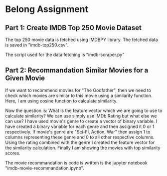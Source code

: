 # Belong Assignment

## Part 1: Create IMDB Top 250 Movie Dataset
The top 250 movie data is fetched using IMDBPY library. The fetched data is saved in "imdb-top250.csv". 

The script used for the data fetching is "imdb-scraper.py"

## Part 2: Recommandation Similar Movies for a Given Movie
If we want to recommend movies for "The Godfather", then we need to check which movies are similar to this movie using a similarity function. Here, I am using cosine function to calculate similarity.

Now the question is: What is the feature vector which we are going to use to calculate similarity? We can use simply use IMDb Rating but what else we can use? I have used movie's genre to create a vector of binary variable. I have created a binary variable for each genre and then assigned it 0 or 1 respectively. If movie's genre are "Sci-Fi, Action, War" then assign 1 to columns representing these genre and 0 to all other respective columns. Using the rating combined with the genre I created the feature vector for the similarity calculation. Finally I am showing the movies with top similarity scores.

The movie recommandation is code is written is the jupyter notebook "imdb-movie-recommandation.ipynb".  
